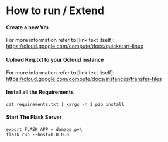 # How to run / Extend

#### Create a new Vm
For more information refer to [link text itself]: https://cloud.google.com/compute/docs/quickstart-linux

#### Upload Req.txt to your Gcloud instance
For more information refer to [link text itself]: https://cloud.google.com/compute/docs/instances/transfer-files

#### Install all the Requirements
```
cat requirements.txt | xargs -n 1 pip install
```

#### Start The Flask Server
```
export FLASK_APP = damage.py\
flask run --host=0.0.0.0
```